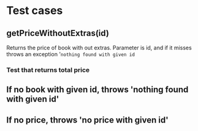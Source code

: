 # Test cases

## **getPriceWithoutExtras(id)**

Returns the price of book with out extras. Parameter is id, and if it misses throws an exception '`nothing found with given id`

### Test that returns total price

## If no book with given id, throws 'nothing found with given id'

## If no price, throws 'no price with given id'
